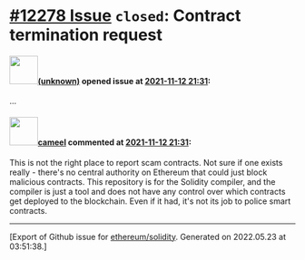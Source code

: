 # [\#12278 Issue](https://github.com/ethereum/solidity/issues/12278) `closed`: Contract termination request

#### <img src="(unknown)" width="50">[(unknown)]((unknown)) opened issue at [2021-11-12 21:31](https://github.com/ethereum/solidity/issues/12278):

...

#### <img src="https://avatars.githubusercontent.com/u/137030?v=4" width="50">[cameel](https://github.com/cameel) commented at [2021-11-12 21:31](https://github.com/ethereum/solidity/issues/12278#issuecomment-968121006):

This is not the right place to report scam contracts. Not sure if one exists really - there's no central authority on Ethereum that could just block malicious contracts. This repository is for the Solidity compiler, and the compiler is just a tool and does not have any control over which contracts get deployed to the blockchain. Even if it had, it's not its job to police smart contracts.


-------------------------------------------------------------------------------



[Export of Github issue for [ethereum/solidity](https://github.com/ethereum/solidity). Generated on 2022.05.23 at 03:51:38.]
